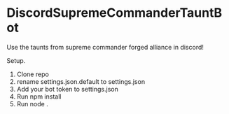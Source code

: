 # DiscordSupremeCommanderTauntBot
Use the taunts from supreme commander forged alliance in discord!

Setup.

1. Clone repo
2. rename settings.json.default to settings.json
3. Add your bot token to settings.json
4. Run npm install
5. Run node .
